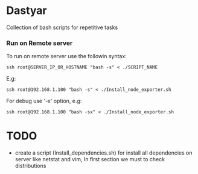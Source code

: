 # Dastyar
Collection of bash scripts for repetitive tasks

### Run on Remote server

To run on remote server use the followin syntax:

```ssh root@SERVER_IP_OR_HOSTNAME "bash -s" < ./SCRIPT_NAME```

E.g:

```ssh root@192.168.1.100 "bash -s" < ./Install_node_exporter.sh```

For debug use '-x' option, e.g:

```ssh root@192.168.1.100 "bash -sx" < ./Install_node_exporter.sh```

# TODO
* create a script (Install_dependencies.sh) for install all dependencies on server like netstat and vim, In first section we must to check distributions
